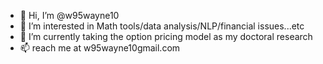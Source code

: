 - 👋 Hi, I’m @w95wayne10
- 👀 I’m interested in Math tools/data analysis/NLP/financial issues...etc
- 🌱 I’m currently taking the option pricing model as my doctoral research
- 📫 reach me at w95wayne10gmail.com

<!---
w95wayne10/w95wayne10 is a ✨ special ✨ repository because its `README.md` (this file) appears on your GitHub profile.
You can click the Preview link to take a look at your changes.
Studied at the Institute of Computer Science and Information Engineering at National Taiwan University. Math tools/data analysis/NLP/financial
- 💞️ I’m looking to collaborate on ...
--->
